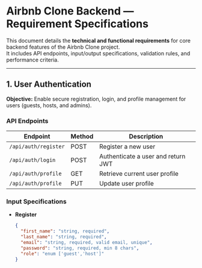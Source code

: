 # Airbnb Clone Backend — Requirement Specifications

This document details the **technical and functional requirements** for core backend features of the Airbnb Clone project.  
It includes API endpoints, input/output specifications, validation rules, and performance criteria.

---

## 1. User Authentication

**Objective:** Enable secure registration, login, and profile management for users (guests, hosts, and admins).

### API Endpoints
| Endpoint               | Method | Description |
|------------------------|--------|-------------|
| `/api/auth/register`   | POST   | Register a new user |
| `/api/auth/login`      | POST   | Authenticate a user and return JWT |
| `/api/auth/profile`    | GET    | Retrieve current user profile |
| `/api/auth/profile`    | PUT    | Update user profile |

### Input Specifications
- **Register**
  ```json
  {
    "first_name": "string, required",
    "last_name": "string, required",
    "email": "string, required, valid email, unique",
    "password": "string, required, min 8 chars",
    "role": "enum ['guest','host']"
  }
